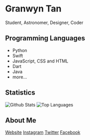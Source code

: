 # Granwyn Tan
Student, Astronomer, Designer, Coder

## Programming Languages
- Python
- Swift
- JavaScript, CSS and HTML
- Dart
- Java
- more...

## Statistics
![Github Stats](https://github-readme-stats.vercel.app/api?username=granwyntan&count_private=true&show_icons=true&include_all_commits=true)
![Top Languages](https://github-readme-stats.vercel.app/api/top-langs/?username=granwyntan&layout=compact)

## About Me
[Website](https://granwyntan.wixsite.com/aboutme)
[Instagram](https://www.instagram.com/granwyntan)
[Twitter](https://twitter.com/GranwynTan)
[Facebook](https://www.facebook.com/GranwynTan)

<!--
**granwyntan/granwyntan** is a ✨ _special_ ✨ repository because its `README.md` (this file) appears on your GitHub profile.

Here are some ideas to get you started:

- 🔭 I’m currently working on ...
- 🌱 I’m currently learning ...
- 👯 I’m looking to collaborate on ...
- 🤔 I’m looking for help with ...
- 💬 Ask me about ...
- 📫 How to reach me: ...
- 😄 Pronouns: ...
- ⚡ Fun fact: ...
-->

